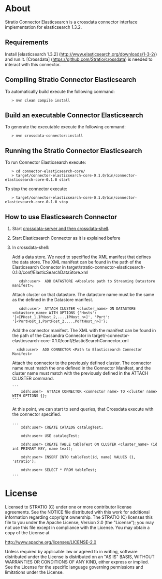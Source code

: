 # About #


Stratio Connector Elasticsearch is a crossdata connector interface implementation for elasticsearch 1.3.2.

## Requirements ##

Install [elasticsearch 1.3.2] (http://www.elasticsearch.org/downloads/1-3-2/) and run it. 
[Crossdata] (https://github.com/Stratio/crossdata) is needed to interact with this connector.

## Compiling Stratio Connector Elasticsearch ##

To automatically build execute the following command:

```
   > mvn clean compile install
```

## Build an executable Connector Elasticsearch ##

To generate the executable execute the following command:

```
   > mvn crossdata-connector:install
```

## Running the Stratio Connector Elasticsearch ##


To run Connector Elasticsearch execute:

```
   > cd connector-elasticsearch-core/
   > target/connector-elasticsearch-core-0.1.0/bin/connector-elasticsearch-core-0.1.0 start
```

To stop the connector execute:

```
   > target/connector-elasticsearch-core-0.1.0/bin/connector-elasticsearch-core-0.1.0 stop
```

## How to use Elasticsearch Connector ##

 1. Start [crossdata-server and then crossdata-shell](https://github.com/Stratio/crossdata).  
 2. Start Elasticsearch Connector as it is explained before
 3. In crossdata-shell:
    
    Add a data store. We need to specified the XML manifest that defines the data store. The XML manifest can be found in the path of the Elasticsearch Connector in target/stratio-connector-elasticsearch-0.1.0/conf/ElasticSearchDataStore.xml
      
      ```
         xdsh:user>  ADD DATASTORE <Absolute path to Streaming Datastore manifest>;
      ```

    Attach cluster on that datastore. The datastore name must be the same as the defined in the Datastore manifest.
    
      ```
         xdsh:user>  ATTACH CLUSTER <cluster_name> ON DATASTORE <datastore_name> WITH OPTIONS {'Hosts': '[<IPHost_1,IPHost_2,...,IPHost_n>]', 'Port': '[<PortHost_1,PortHost_2,...,PortHost_n>]'};
      ```

    Add the connector manifest. The XML with the manifest can be found in the path of the Cassandra Connector in target/-connector-elasticsearch-core-0.1.0/conf/ElasticSearchConnector.xml

       ```
         xdsh:user>  ADD CONNECTOR <Path to Elasticsearch Connector Manifest>
       ```
    
    Attach the connector to the previously defined cluster. The connector name must match the one defined in the 
    Connector Manifest, and the cluster name must match with the previously defined in the ATTACH CLUSTER command.
    
        ```
            xdsh:user>  ATTACH CONNECTOR <connector name> TO <cluster name> WITH OPTIONS {};
        ```
    
    At this point, we can start to send queries, that Crossdata execute with the connector specified. 
    
        ...
            xdsh:user> CREATE CATALOG catalogTest;
        
            xdsh:user> USE catalogTest;
        
            xdsh:user> CREATE TABLE tableTest ON CLUSTER <cluster_name> (id int PRIMARY KEY, name text);
    
            xdsh:user> INSERT INTO tableTest(id, name) VALUES (1, 'stratio');
    
            xdsh:user> SELECT * FROM tableTest;
        ...



# License #

Licensed to STRATIO (C) under one or more contributor license agreements.
See the NOTICE file distributed with this work for additional information
regarding copyright ownership.  The STRATIO (C) licenses this file
to you under the Apache License, Version 2.0 (the
"License"); you may not use this file except in compliance
with the License.  You may obtain a copy of the License at

  http://www.apache.org/licenses/LICENSE-2.0

Unless required by applicable law or agreed to in writing,
software distributed under the License is distributed on an
"AS IS" BASIS, WITHOUT WARRANTIES OR CONDITIONS OF ANY
KIND, either express or implied.  See the License for the
specific language governing permissions and limitations
under the License.





